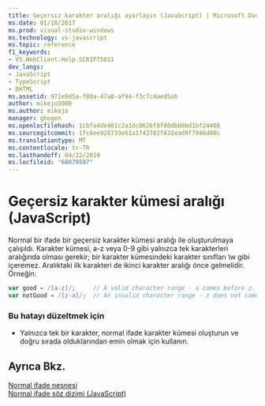 ```yaml
---
title: Geçersiz karakter aralığı ayarlayın (JavaScript) | Microsoft Docs
ms.date: 01/18/2017
ms.prod: visual-studio-windows
ms.technology: vs-javascript
ms.topic: reference
f1_keywords:
- VS.WebClient.Help.SCRIPT5021
dev_langs:
- JavaScript
- TypeScript
- DHTML
ms.assetid: 971e9d5a-f88a-47a8-af94-f3c7c4aed5ab
author: mikejo5000
ms.author: mikejo
manager: ghogen
ms.openlocfilehash: 1cbfa4de401c2a1dc0626f8f00dbb0bd1bf24408
ms.sourcegitcommit: 1fc6ee928733e61a1f42782f832ead9f7946d00c
ms.translationtype: MT
ms.contentlocale: tr-TR
ms.lasthandoff: 04/22/2019
ms.locfileid: "60079597"
---
```

# <a name="invalid-range-in-character-set-javascript"></a>Geçersiz karakter kümesi aralığı (JavaScript)
Normal bir ifade bir geçersiz karakter kümesi aralığı ile oluşturulmaya çalışıldı. Karakter kümesi, a-z veya 0-9 gibi yalnızca tek karakterleri aralığında olması gerekir; bir karakter kümesindeki karakter sınıfları \w gibi içeremez. Aralıktaki ilk karakteri de ikinci karakter aralığı önce gelmelidir. Örneğin:  
  
```JavaScript  
var good = /[a-z]/;     // A valid character range - a comes before z.  
var notGood = /[z-a]/;  // An invalid character range - z does not come before a.  
```  
  
### <a name="to-correct-this-error"></a>Bu hatayı düzeltmek için  
  
- Yalnızca tek bir karakter, normal ifade karakter kümesi oluşturun ve doğru sırada olduklarından emin olmak için kullanın.  
  
## <a name="see-also"></a>Ayrıca Bkz.  
 [Normal ifade nesnesi](../../javascript/reference/regular-expression-object-javascript.md)   
 [Normal ifade söz dizimi (JavaScript)](https://msdn.microsoft.com/library/1400241x)